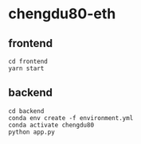 # chengdu80-eth

## frontend
```
cd frontend
yarn start
```

## backend
```
cd backend
conda env create -f environment.yml
conda activate chengdu80
python app.py
```